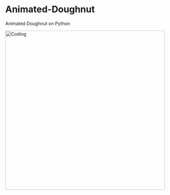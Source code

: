 # Animated-Doughnut
Animated Doughnut on Python 

<img align="left" alt="Coding" width="500" src="https://media3.giphy.com/media/tx8emQv1s5AtO/200.webp?cid=ecf05e472s2ygpyeu045mcxxflk5me0b5h0ezz3762w4abkc&rid=200.webp&ct=g">
